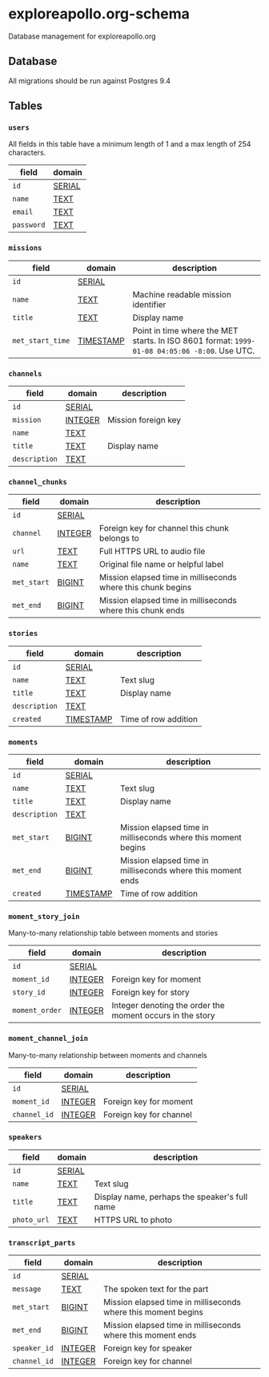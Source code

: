 # exploreapollo.org-schema
Database management for exploreapollo.org

## Database

All migrations should be run against Postgres 9.4

## Tables

### `users`

All fields in this table have a minimum length of 1 and a max length of 254 characters.

field | domain
--- | ---
`id` | [SERIAL][]
`name` | [TEXT][]
`email` | [TEXT][]
`password` | [TEXT][]

### `missions`

field | domain | description
--- | --- | ---
`id ` | [SERIAL][]
`name ` | [TEXT][] | Machine readable mission identifier
`title` | [TEXT][] | Display name
`met_start_time` | [TIMESTAMP][] | Point in time where the MET starts. In ISO 8601 format: `1999-01-08 04:05:06 -8:00`. Use UTC.

### `channels`

field | domain | description
--- | --- | ---
`id` | [SERIAL][]
`mission` | [INTEGER][] | Mission foreign key
`name` | [TEXT][]
`title` | [TEXT][] | Display name
`description` | [TEXT][]

### `channel_chunks`

field | domain | description
--- | --- | ---
`id` | [SERIAL][]
`channel` | [INTEGER][] | Foreign key for channel this chunk belongs to
`url` | [TEXT][] | Full HTTPS URL to audio file
`name` | [TEXT][] | Original file name or helpful label
`met_start` | [BIGINT][] | Mission elapsed time in milliseconds where this chunk begins
`met_end` | [BIGINT][] | Mission elapsed time in milliseconds where this chunk ends

### `stories`

field | domain | description
--- | --- | ---
`id` | [SERIAL][]
`name` | [TEXT][] | Text slug
`title` | [TEXT][] | Display name
`description` | [TEXT][]
`created` | [TIMESTAMP][] | Time of row addition

### `moments`

field | domain | description
--- | --- | ---
`id` | [SERIAL][]
`name` | [TEXT][] | Text slug
`title` | [TEXT][] | Display name
`description` | [TEXT][]
`met_start` | [BIGINT][] | Mission elapsed time in milliseconds where this moment begins
`met_end` | [BIGINT][] | Mission elapsed time in milliseconds where this moment ends
`created` | [TIMESTAMP][] | Time of row addition

### `moment_story_join`

Many-to-many relationship table between moments and stories

field | domain | description
--- | --- | ---
`id` | [SERIAL][]
`moment_id` | [INTEGER][] | Foreign key for moment
`story_id` | [INTEGER][] | Foreign key for story
`moment_order` | [INTEGER][] | Integer denoting the order the moment occurs in the story

### `moment_channel_join`

Many-to-many relationship between moments and channels

field | domain | description
--- | --- | ---
`id` | [SERIAL][]
`moment_id` | [INTEGER][] | Foreign key for moment
`channel_id` | [INTEGER][] | Foreign key for channel

### `speakers`

field | domain | description
--- | --- | ---
`id` | [SERIAL][]
`name` | [TEXT][] | Text slug
`title` | [TEXT][] | Display name, perhaps the speaker's full name
`photo_url` | [TEXT][] | HTTPS URL to photo

### `transcript_parts`

field | domain | description
--- | --- | ---
`id` | [SERIAL][]
`message` | [TEXT][] | The spoken text for the part
`met_start` | [BIGINT][] | Mission elapsed time in milliseconds where this moment begins
`met_end` | [BIGINT][] | Mission elapsed time in milliseconds where this moment ends
`speaker_id` | [INTEGER][] | Foreign key for speaker
`channel_id` | [INTEGER][] | Foreign key for channel

[email_max]: http://www.rfc-editor.org/errata_search.php?rfc=3696&eid=1690
[TEXT]: http://www.postgresql.org/docs/9.4/static/datatype-character.html
[SERIAL]: http://www.postgresql.org/docs/9.4/static/datatype-numeric.html#DATATYPE-SERIAL
[INTEGER]: http://www.postgresql.org/docs/9.4/static/datatype-numeric.html#DATATYPE-INT
[BIGINT]: http://www.postgresql.org/docs/9.4/static/datatype-numeric.html#DATATYPE-INT
[TIMESTAMP]: http://www.postgresql.org/docs/9.4/static/datatype-datetime.html
[TIMESTAMP WITH TIMEZONE]: http://www.postgresql.org/docs/9.4/static/datatype-datetime.html
